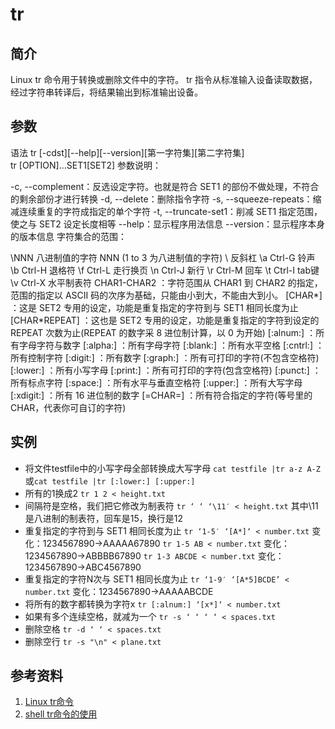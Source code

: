 # tr

## 简介

Linux tr 命令用于转换或删除文件中的字符。
tr 指令从标准输入设备读取数据，经过字符串转译后，将结果输出到标准输出设备。

## 参数

语法
tr [-cdst][--help][--version][第一字符集][第二字符集]  
tr [OPTION]…SET1[SET2]
参数说明：

-c, --complement：反选设定字符。也就是符合 SET1 的部份不做处理，不符合的剩余部份才进行转换
-d, --delete：删除指令字符
-s, --squeeze-repeats：缩减连续重复的字符成指定的单个字符
-t, --truncate-set1：削减 SET1 指定范围，使之与 SET2 设定长度相等
--help：显示程序用法信息
--version：显示程序本身的版本信息
字符集合的范围：

\NNN 八进制值的字符 NNN (1 to 3 为八进制值的字符)
\\ 反斜杠
\a Ctrl-G 铃声
\b Ctrl-H 退格符
\f Ctrl-L 走行换页
\n Ctrl-J 新行
\r Ctrl-M 回车
\t Ctrl-I tab键
\v Ctrl-X 水平制表符
CHAR1-CHAR2 ：字符范围从 CHAR1 到 CHAR2 的指定，范围的指定以 ASCII 码的次序为基础，只能由小到大，不能由大到小。
[CHAR*] ：这是 SET2 专用的设定，功能是重复指定的字符到与 SET1 相同长度为止
[CHAR*REPEAT] ：这也是 SET2 专用的设定，功能是重复指定的字符到设定的 REPEAT 次数为止(REPEAT 的数字采 8 进位制计算，以 0 为开始)
[:alnum:] ：所有字母字符与数字
[:alpha:] ：所有字母字符
[:blank:] ：所有水平空格
[:cntrl:] ：所有控制字符
[:digit:] ：所有数字
[:graph:] ：所有可打印的字符(不包含空格符)
[:lower:] ：所有小写字母
[:print:] ：所有可打印的字符(包含空格符)
[:punct:] ：所有标点字符
[:space:] ：所有水平与垂直空格符
[:upper:] ：所有大写字母
[:xdigit:] ：所有 16 进位制的数字
[=CHAR=] ：所有符合指定的字符(等号里的 CHAR，代表你可自订的字符)

## 实例

- 将文件testfile中的小写字母全部转换成大写字母
  `cat testfile |tr a-z A-Z`或`cat testfile |tr [:lower:] [:upper:]`
- 所有的1换成2
  `tr 1 2 < height.txt`
- 间隔符是空格，我们把它修改为制表符
  `tr ‘ ‘ ‘\11′ < height.txt` 其中\11是八进制的制表符，回车是15，换行是12
- 重复指定的字符到与 SET1 相同长度为止
  `tr ‘1-5′ ‘[A*]‘ < number.txt` 变化：1234567890->AAAAA67890
  `tr 1-5 AB < number.txt`  变化：1234567890->ABBBB67890
  `tr 1-3 ABCDE < number.txt` 变化：1234567890->ABC4567890
- 重复指定的字符N次与 SET1 相同长度为止
  `tr ‘1-9′ ‘[A*5]BCDE’ < number.txt` 变化：1234567890->AAAAABCDE
- 将所有的数字都转换为字符x
  `tr [:alnum:] ‘[x*]‘ < number.txt`
- 如果有多个连续空格，就减为一个
  `tr -s ‘ ‘ ‘ ‘ < spaces.txt`
- 删除空格
  `tr -d ‘ ‘ < spaces.txt`
- 删除空行
  `tr -s "\n" < plane.txt`

## 参考资料

1. [Linux tr命令](https://www.runoob.com/linux/linux-comm-tr.html)
2. [shell tr命令的使用](https://www.iteye.com/blog/fyan-1172279)
